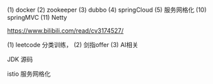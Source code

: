 ### 
(1) docker
(2) zookeeper
(3) dubbo
(4) springCloud
(5) 服务网格化
(10) springMVC
(11) Netty


https://www.bilibili.com/read/cv3174527/

(1) leetcode 分类训练，
(2) 剑指offer
(3) AI相关

JDK 源码

istio
服务网格化
